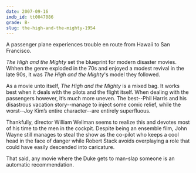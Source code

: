 ```yaml
---
date: 2007-09-16
imdb_id: tt0047086
grade: B-
slug: the-high-and-the-mighty-1954
---
```


A passenger plane experiences trouble en route from Hawaii to San Francisco.

_The High and the Mighty_ set the blueprint for modern disaster movies. Whhen the genre exploded in the 70s and enjoyed a modest revival in the late 90s, it was _The High and the Mighty_'s model they followed.

As a movie unto itself, _The High and the Mighty_ is a mixed bag. It works best when it deals with the pilots and the flight itself. When dealing with the passengers however, it’s much more uneven. The best--Phil Harris and his disastrous vacation story--manage to inject some comic relief, while the worst--Joy Kim’s entire character--are entirely superfluous.

Thankfully, director William Wellman seems to realize this and devotes most of his time to the men in the cockpit. Despite being an ensemble film, John Wayne still manages to steal the show as the co-pilot who keeps a cool head in the face of danger while Robert Stack avoids overplaying a role that could have easily descended into caricature.

That said, any movie where the Duke gets to man-slap someone is an automatic recommendation.
